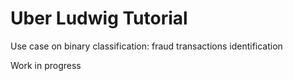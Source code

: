 # Uber Ludwig Tutorial
Use case on binary classification: fraud transactions identification

Work in progress
